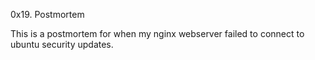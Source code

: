 0x19. Postmortem

This is a postmortem for when my nginx webserver failed to connect to ubuntu security updates.
